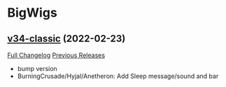 # BigWigs

## [v34-classic](https://github.com/BigWigsMods/BigWigs/tree/v34-classic) (2022-02-23)
[Full Changelog](https://github.com/BigWigsMods/BigWigs/compare/v33-classic...v34-classic) [Previous Releases](https://github.com/BigWigsMods/BigWigs/releases)

- bump version  
- BurningCrusade/Hyjal/Anetheron: Add Sleep message/sound and bar  
